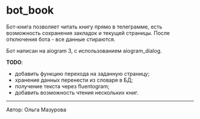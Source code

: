 # bot_book

Бот-книга позволяет читать книгу прямо в телеграмме, есть возможность сохранения
закладок и текущей страницы. После отключения бота - все данные стираются.

Бот написан на aiogram 3, с использованием aiogram_dialog.

**TODO**:
- добавить функцию перехода на заданную страницу;
- хранение данных перенести из словаря в БД;
- получение текста через fluentogram;
- добавить возможность чтения нескольких книг.

    
    
***
Автор: Ольга Мазурова